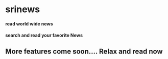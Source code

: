 # srinews
#### 

#### read world wide news

#### search and read your favorite News

## More features come soon.... Relax and read now 
